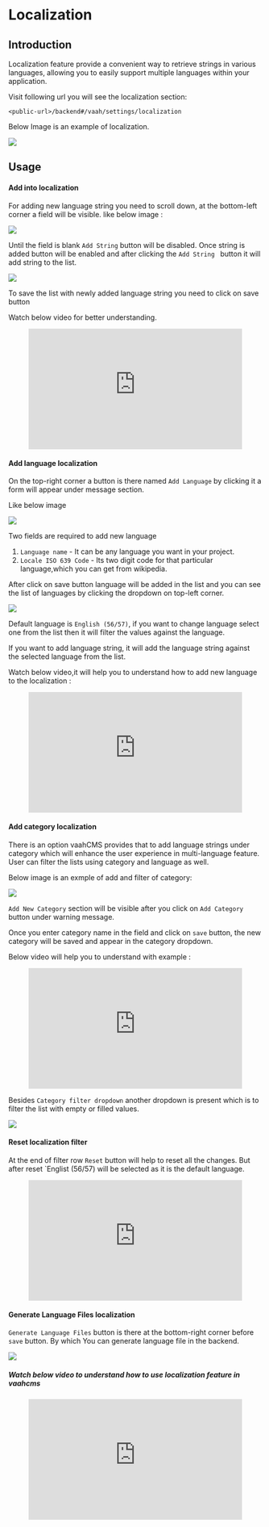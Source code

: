 # Localization

## Introduction

Localization feature provide a convenient way to retrieve strings in various languages, allowing you to easily support multiple languages within your application.

Visit following url you will see the localization section:
```http request
<public-url>/backend#/vaah/settings/localization
```
Below Image is an example of localization.

<img src="/images/localization-setting-1.png">

## Usage

#### Add into localization

For adding new language string you need to scroll down, at the bottom-left corner a field will be visible.
like below image :

<img src="/images/localization-setting-2.png">

Until the field is blank ```Add String``` button will be disabled. Once string is added button will be enabled and after clicking the ```Add String ``` button  it will add string to the list.

<img src="/images/localization-setting-3.png">

To save the list with newly added language string you need to click on save button

Watch below video for better understanding.

<figure>
  <iframe src="https://www.youtube.com/embed/J9A0qhas97I" frameborder="0" allowfullscreen="true" style="width: 100%; aspect-ratio: 16/9;"> </iframe>
</figure>



#### Add language localization

On the top-right corner a button is there named `Add Language` by clicking it a form will appear under message section.

Like below image

<img src="/images/localization-setting-5.png">

Two fields are required to add new language
1. ```Language name``` - It can be any language you want in your project.
2. ```Locale ISO 639 Code``` - Its two digit code for that particular language,which you can get from wikipedia.

After click on save button language will be added in the list and you can see the list of languages by clicking the dropdown on top-left corner.

<img src="/images/localization-setting-6.png">

Default language is `English (56/57)`, if you want to change language select one from the list then it will filter the values against the language.

If you want to add language string, it will add the language string against the selected language from the list.

Watch below video,it will help you to understand how to add new language to the localization :

<figure>
  <iframe src="https://www.youtube.com/embed/rrf_TnzVLZ8" frameborder="0" allowfullscreen="true" style="width: 100%; aspect-ratio: 16/9;"> </iframe>
</figure>

#### Add category localization
There is an option vaahCMS provides that to add language strings under category which will enhance the user experience in multi-language feature.
User can filter the lists using category and language as well.

Below image is an exmple of add and filter of category:

<img src="/images/localization-setting-7.png">

`Add New Category` section will be visible after you click on `Add Category` button under warning message.

Once you enter category name in the field and click on `save` button, the new category will be saved and appear in the category dropdown.

Below video will help you to understand with example :

<figure>
  <iframe src="https://www.youtube.com/embed/XC-mnQ-b-sM" frameborder="0" allowfullscreen="true" style="width: 100%; aspect-ratio: 16/9;"> </iframe>
</figure>

Besides `Category filter dropdown` another dropdown is present which is to filter the list with empty or filled values.

<img src="/images/localization-setting-8.png">

#### Reset localization filter

At the end of filter row `Reset` button will help to reset all the changes. But after reset `Englist (56/57) will be selected as it is the default language.

<figure>
  <iframe src="https://www.youtube.com/embed/LusZz2zHF7k" frameborder="0" allowfullscreen="true" style="width: 100%; aspect-ratio: 16/9;"> </iframe>
</figure>

#### Generate Language Files localization
`Generate Language Files` button is there at the bottom-right corner before `save` button. By which You can generate language file in the backend.

<img src="/images/localization-setting-9.png">

##### Watch below video to understand how to use localization feature in vaahcms
<figure>
  <iframe src="http://img-v5.getdemo.dev/screenshot/chrome_hej8yBYJE8.mp4" frameborder="0" allowfullscreen="true" style="width: 100%; aspect-ratio: 16/9;"> </iframe>
</figure>










